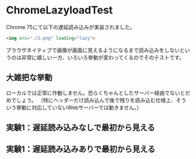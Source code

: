 # ChromeLazyloadTest

Chrome 75にて以下の遅延読み込みが実装されました。

```html
<img src="./2.png" loading="lazy">
```

ブラウザネイティブで画像が画面に見えるようになるまで読み込みをしないというのは非常に嬉しい一方、いろいろ挙動が変わってくるのでそのテストです。

## 大雑把な挙動

ローカルでは正常に作動しません。恐らくちゃんとしたサーバー経由でないとだめでしょう。
（特にヘッダーだけ読み込んで後で残りを読み込む仕様上、そういう挙動に対応していないWebサーバーでは動きません。）

## 実験1：遅延読み込みなしで最初から見える

## 実験1：遅延読み込みありで最初から見える

